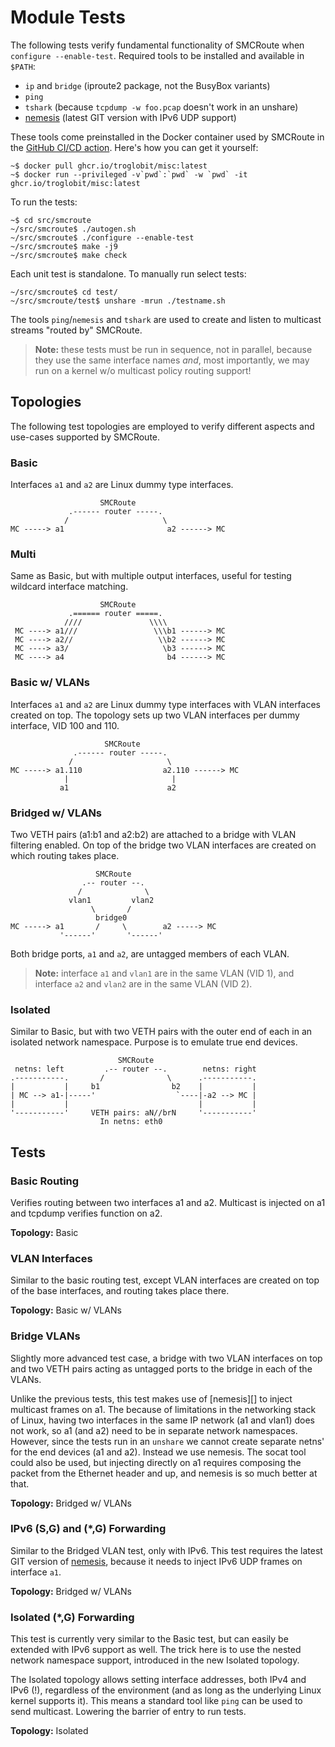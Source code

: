 Module Tests
============

The following tests verify fundamental functionality of SMCRoute when
`configure --enable-test`.  Required tools to be installed and available
in `$PATH`:

  - `ip` and `bridge` (iproute2 package, not the BusyBox variants)
  - `ping`
  - `tshark` (because `tcpdump -w foo.pcap` doesn't work in an unshare)
  - [nemesis][1] (latest GIT version with IPv6 UDP support)

These tools come preinstalled in the Docker container used by SMCRoute
in the [GitHub CI/CD action][2].  Here's how you can get it yourself:

    ~$ docker pull ghcr.io/troglobit/misc:latest
    ~$ docker run --privileged -v`pwd`:`pwd` -w `pwd` -it ghcr.io/troglobit/misc:latest

To run the tests:

	~$ cd src/smcroute
	~/src/smcroute$ ./autogen.sh
	~/src/smcroute$ ./configure --enable-test
	~/src/smcroute$ make -j9
	~/src/smcroute$ make check

Each unit test is standalone.  To manually run select tests:

    ~/src/smcroute$ cd test/
	~/src/smcroute/test$ unshare -mrun ./testname.sh

The tools `ping`/`nemesis` and `tshark` are used to create and listen to
multicast streams "routed by" SMCRoute.

> **Note:** these tests must be run in sequence, not in parallel,
>   because they use the same interface names *and*, most importantly,
>   we may run on a kernel w/o multicast policy routing support!

[1]: https://github.com/libnet/nemesis
[2]: https://github.com/troglobit/smcroute/actions/workflows/build.yml


Topologies
----------

The following test topologies are employed to verify different aspects
and use-cases supported by SMCRoute.

### Basic

Interfaces `a1` and `a2` are Linux dummy type interfaces.

                        SMCRoute
                 .------ router -----.
                /                     \
    MC -----> a1                       a2 ------> MC


### Multi

Same as Basic, but with multiple output interfaces, useful for testing
wildcard interface matching.

                        SMCRoute
                 .====== router =====.
                ////               \\\\
     MC ----> a1///                 \\\b1 ------> MC 
     MC ----> a2//                   \\b2 ------> MC 
     MC ----> a3/                     \b3 ------> MC 
     MC ----> a4                       b4 ------> MC 


### Basic w/ VLANs

Interfaces `a1` and `a2` are Linux dummy type interfaces with VLAN
interfaces created on top.  The topology sets up two VLAN interfaces
per dummy interface, VID 100 and 110.

                         SMCRoute
                  .------ router -----.
                 /                     \
    MC -----> a1.110                  a2.110 ------> MC
                |                       |
               a1                      a2


### Bridged w/ VLANs

Two VETH pairs (a1:b1 and a2:b2) are attached to a bridge with VLAN
filtering enabled.  On top of the bridge two VLAN interfaces are
created on which routing takes place.

                       SMCRoute
                    .-- router --.
                   /              \
                 vlan1         vlan2
                      \       /
                       bridge0
    MC -----> a1       /     \        a2 -----> MC
               '------'       '------'

Both bridge ports, `a1` and `a2`, are untagged members of each VLAN.

> **Note:** interface `a1` and `vlan1` are in the same VLAN (VID 1), and
>           interface `a2` and `vlan2` are in the same VLAN (VID 2).


### Isolated

Similar to Basic, but with two VETH pairs with the outer end of each in
an isolated network namespace.  Purpose is to emulate true end devices.

                            SMCRoute
     netns: left         .-- router --.        netns: right
    .-----------.       /              \      .-----------.
    |           |     b1                b2    |           |
    | MC --> a1-|-----'                  `----|-a2 --> MC |
    |           |                             |           |
    '-----------'     VETH pairs: aN//brN     '-----------'
                        In netns: eth0

Tests
-----

### Basic Routing

Verifies routing between two interfaces a1 and a2.  Multicast is
injected on a1 and tcpdump verifies function on a2.

**Topology:** Basic


### VLAN Interfaces

Similar to the basic routing test, except VLAN interfaces are created on
top of the base interfaces, and routing takes place there.

**Topology:** Basic w/ VLANs

												 
### Bridge VLANs

Slightly more advanced test case, a bridge with two VLAN interfaces on
top and two VETH pairs acting as untagged ports to the bridge in each
of the VLANs.

Unlike the previous tests, this test makes use of [nemesis][] to inject
multicast frames on a1.  The because of limitations in the networking
stack of Linux, having two interfaces in the same IP network (a1 and
vlan1) does not work, so a1 (and a2) need to be in separate network
namespaces.  However, since the tests run in an `unshare` we cannot
create separate netns' for the end devices (a1 and a2).  Instead we use
nemesis.  The socat tool could also be used, but injecting directly on
a1 requires composing the packet from the Ethernet header and up, and
nemesis is so much better at that.

**Topology:** Bridged w/ VLANs


### IPv6 (S,G) and (*,G) Forwarding

Similar to the Bridged VLAN test, only with IPv6.  This test requires
the latest GIT version of [nemesis][1], because it needs to inject IPv6
UDP frames on interface `a1`.

**Topology:** Bridged w/ VLANs


### Isolated (*,G) Forwarding

This test is currently very similar to the Basic test, but can easily be
extended with IPv6 support as well.  The trick here is to use the nested
network namespace support, introduced in the new Isolated topology.

The Isolated topology allows setting interface addresses, both IPv4 and
IPv6 (!), regardless of the environment (and as long as the underlying
Linux kernel supports it).  This means a standard tool like `ping` can
be used to send multicast.  Lowering the barrier of entry to run tests.

**Topology:** Isolated
